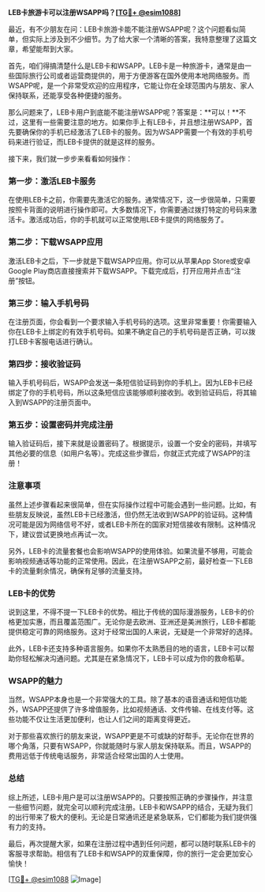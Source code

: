 **LEB卡旅游卡可以注册WSAPP吗？[[TG💪+ @esim1088](https://t.me/s/esim1088)]**

最近，有不少朋友在问：LEB卡旅游卡能不能注册WSAPP呢？这个问题看似简单，但实际上涉及到不少细节。为了给大家一个清晰的答案，我特意整理了这篇文章，希望能帮到大家。

首先，咱们得搞清楚什么是LEB卡和WSAPP。LEB卡是一种旅游卡，通常是由一些国际旅行公司或者运营商提供的，用于方便游客在国外使用本地网络服务。而WSAPP呢，是一个非常受欢迎的应用程序，它能让你在全球范围内与朋友、家人保持联系，还能享受各种便捷的服务。

那么问题来了，LEB卡用户到底能不能注册WSAPP呢？答案是：**可以！**不过，这里有一些需要注意的地方。如果你手上有LEB卡，并且想注册WSAPP，首先要确保你的手机已经激活了LEB卡的服务。因为WSAPP需要一个有效的手机号码来进行验证，而LEB卡提供的就是这样的服务。

接下来，我们就一步步来看看如何操作：

### 第一步：激活LEB卡服务

在使用LEB卡之前，你需要先激活它的服务。通常情况下，这一步很简单，只需要按照卡背面的说明进行操作即可。大多数情况下，你需要通过拨打特定的号码来激活卡。激活成功后，你的手机就可以正常使用LEB卡提供的网络服务了。

### 第二步：下载WSAPP应用

激活LEB卡之后，下一步就是下载WSAPP应用。你可以从苹果App Store或安卓Google Play商店直接搜索并下载WSAPP。下载完成后，打开应用并点击“注册”按钮。

### 第三步：输入手机号码

在注册页面，你会看到一个要求输入手机号码的选项。这里非常重要！你需要输入你在LEB卡上绑定的有效手机号码。如果不确定自己的手机号码是否正确，可以拨打LEB卡客服电话进行确认。

### 第四步：接收验证码

输入手机号码后，WSAPP会发送一条短信验证码到你的手机上。因为LEB卡已经绑定了你的手机号码，所以这条短信应该能够顺利接收到。收到验证码后，将其输入到WSAPP的注册页面中。

### 第五步：设置密码并完成注册

输入验证码后，接下来就是设置密码了。根据提示，设置一个安全的密码，并填写其他必要的信息（如用户名等）。完成这些步骤后，你就正式完成了WSAPP的注册！

### 注意事项

虽然上述步骤看起来很简单，但在实际操作过程中可能会遇到一些问题。比如，有些朋友反映说，虽然LEB卡已经激活，但仍然无法收到WSAPP的验证码。这种情况可能是因为网络信号不好，或者LEB卡所在的国家对短信接收有限制。这种情况下，建议尝试更换地点再试一次。

另外，LEB卡的流量套餐也会影响WSAPP的使用体验。如果流量不够用，可能会影响视频通话等功能的正常使用。因此，在注册WSAPP之前，最好检查一下LEB卡的流量剩余情况，确保有足够的流量支持。

### LEB卡的优势

说到这里，不得不提一下LEB卡的优势。相比于传统的国际漫游服务，LEB卡的价格更加实惠，而且覆盖范围广。无论你是去欧洲、亚洲还是美洲旅行，LEB卡都能提供稳定可靠的网络服务。这对于经常出国的人来说，无疑是一个非常好的选择。

此外，LEB卡还支持多种语言服务。如果你不太熟悉目的地的语言，LEB卡可以帮助你轻松解决沟通问题。尤其是在紧急情况下，LEB卡可以成为你的救命稻草。

### WSAPP的魅力

当然，WSAPP本身也是一个非常强大的工具。除了基本的语音通话和短信功能外，WSAPP还提供了许多增值服务，比如视频通话、文件传输、在线支付等。这些功能不仅让生活更加便利，也让人们之间的距离变得更近。

对于那些喜欢旅行的朋友来说，WSAPP更是不可或缺的好帮手。无论你在世界的哪个角落，只要有WSAPP，你就能随时与家人朋友保持联系。而且，WSAPP的费用远低于传统电话服务，非常适合经常出国的人士使用。

### 总结

综上所述，LEB卡用户是可以注册WSAPP的。只要按照正确的步骤操作，并注意一些细节问题，就完全可以顺利完成注册。LEB卡和WSAPP的结合，无疑为我们的出行带来了极大的便利。无论是日常通讯还是紧急联系，它们都能为我们提供强有力的支持。

最后，再次提醒大家，如果在注册过程中遇到任何问题，都可以随时联系LEB卡的客服寻求帮助。相信有了LEB卡和WSAPP的双重保障，你的旅行一定会更加安心愉快！

[[TG💪+ @esim1088](https://t.me/s/esim1088) ![Image](https://i.postimg.cc/4NQfJmqS/Snipaste-2025-05-13-00-14-12.png)]